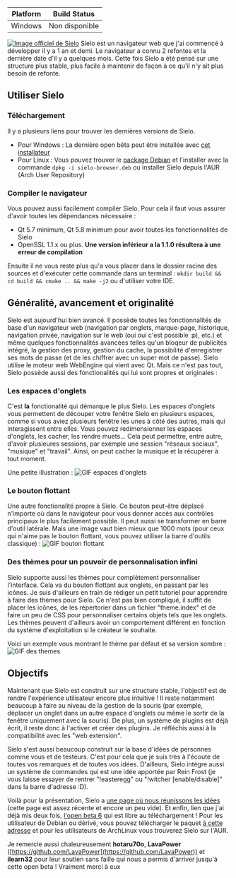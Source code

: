 
Platform | Build Status
------------ | -------------
Windows | Non disponible

[![Image officiel de Sielo](https://www.feldrise.com/Sielo/official-sielo.png)](https://www.feldrise.com/Sielo/sielo_setup_1.7.10.exe)
Sielo est un navigateur web que j'ai commencé à développer il y a 1 an et demi. Le navigateur a connu 2 refontes et la dernière date d'il y a quelques mois. Cette fois Sielo a été pensé sur une structure plus stable, plus facile à maintenir de façon à ce qu'il n'y ait plus besoin de refonte.
## Utiliser Sielo 
### Téléchargement
Il y a plusieurs liens pour trouver les dernières versions de Sielo.
 - Pour Windows : La dernière open bêta peut être installée avec [cet installateur](https://feldrise.com/Sielo/sielo_setup_1.8.12.exe)
 - Pour Linux : Vous pouvez trouver le [package Debian](https://feldrise.com/Sielo/Linux/sielo-browser.deb) et l'installer avec la commande `dpkg -i sielo-browser.deb` ou installer Sielo depuis l'AUR (Arch User Repository)
### Compiler le navigateur
Vous pouvez aussi facilement compiler Sielo. Pour cela il faut vous assurer d'avoir toutes les dépendances nécessaire : 
 - Qt 5.7 minimum, Qt 5.8 minimum pour avoir toutes les fonctionnalités de Sielo
 - OpenSSL 1.1.x ou plus. **Une version inférieur a la 1.1.0 résultera à une erreur de compilation**
 
Ensuite il ne vous reste plus qu'a vous placer dans le dossier racine des sources et d'exécuter cette commande dans un terminal : `mkdir build && cd build && cmake .. && make -j2` ou d'utiliser votre IDE.

## Généralité, avancement et originalité
Sielo est aujourd'hui bien avancé. Il possède toutes les fonctionnalités de base d'un navigateur web (navigation par onglets, marque-page, historique, navigation privée, navigation sur le web (oui oui c'est possible :p), etc.) et même quelques fonctionnalités avancées telles qu'un bloqeur de publicités intégré, la gestion des proxy, gestion du cache, la possibilité d'enregistrer ses mots de passe (et de les chiffrer avec un super mot de passe). Sielo utilise le moteur web WebEngine qui vient avec Qt. Mais ce n'est pas tout, Sielo possède aussi des fonctionalités qui lui sont propres et originales : 
### Les espaces d'onglets
C'est **la** fonctionalité qui démarque le plus Sielo. Les espaces d'onglets vous permettent de découper votre fenêtre Sielo en plusieurs espaces, comme si vous aviez plusieurs fenêtre les unes à côté des autres, mais qui interagissent entre elles. Vous pouvez redimensionner les espaces d'onglets, les cacher, les rendre muets... Cela peut permettre, entre autre, d'avoir plusieures sessions, par exemple une session "réseaux sociaux", "musique" et "travail". Ainsi, on peut cacher la musique et la récupérer à tout moment.

Une petite illustration :
![GIF espaces d'onglets](https://www.feldrise.com/Sielo/tabs-space.gif)
### Le bouton flottant
Une autre fonctionalité propre à Sielo. Ce bouton peut-être déplacé n'importe où dans le navigateur pour vous donner accès aux contrôles principaux le plus facilement possible. Il peut aussi se transformer en barre d'outil latérale. Mais une image vaut bien mieux que 1000 mots (pour ceux qui n'aime pas le bouton flottant, vous pouvez utiliser la barre d'outils classique) :
![GIF bouton flottant](https://www.feldrise.com/Sielo/floating-button.gif)
### Des thèmes pour un pouvoir de personnalisation infini
Sielo supporte aussi les thèmes pour complètement personnaliser l'interface. Cela va du bouton flottant aux onglets, en passant par les icônes. Je suis d'ailleurs en train de rédiger un petit tutoriel pour apprendre à faire des thèmes pour Sielo. Ce n'est pas bien compliqué, il suffit de placer les icônes, de les répertorier dans un fichier "theme.index" et de faire un peu de CSS pour personnaliser certains objets tels que les onglets. Les thèmes peuvent d'ailleurs avoir un comportement différent en fonction du système d'exploitation si le créateur le souhaite.

Voici un exemple vous montrant le thème par défaut et sa version sombre :
![GIF des themes](https://www.feldrise.com/Sielo/themes.gif)
## Objectifs
Maintenant que Sielo est construit sur une structure stable, l'objectif est de rendre l'expérience utilisateur encore plus intuitive ! Il reste notamment beaucoup à faire au niveau de la gestion de la souris (par exemple, déplacer un onglet dans un autre espace d'onglets ou même le sortir de la fenêtre uniquement avec la souris). De plus, un système de plugins est déjà écrit, il reste donc à l'activer et créer des plugins. Je réfléchis aussi à la compatibilité avec les "web extension". 

Sielo s'est aussi beaucoup construit sur la base d'idées de personnes comme vous et de testeurs. C'est pour cela que je suis très à l'écoute de toutes vos remarques et de toutes vos idées. D'ailleurs, Sielo intégre aussi un système de commandes qui est une idée apportée par Rein Frost (je vous laisse essayer de rentrer "!easteregg" ou "!witcher [enable/disable]" dans la barre d'adresse :D).

Voilà pour la présentation, Sielo a [une page où nous réunissons les idées](https://padlet.com/feldrise/j82miccj6zpb) (cette page est assez récente et encore un peu vide). Et enfin, lien que j'ai déjà mis deux fois, [l'open beta 6](https://www.feldrise.com/Sielo/sielo_setup_1.8.12.exe) qui est libre au téléchargement ! Pour les utilisateur de Debian ou dérivé, vous pouvez télécharger le paquet [à cette adresse](https://www.feldrise.com/Sielo/Linux/sielo-browser.deb) et pour les utilisateurs de ArchLinux vous trouverez Sielo sur l'AUR.

Je remercie aussi chaleureusement **hotaru70o**, **LavaPower** ([https://github.com/LavaPower](https://github.com/LavaPower)) et **ilearn32** pour leur soutien sans faille qui nous a permis d'arriver jusqu'à cette open beta ! Vraiment merci à eux
